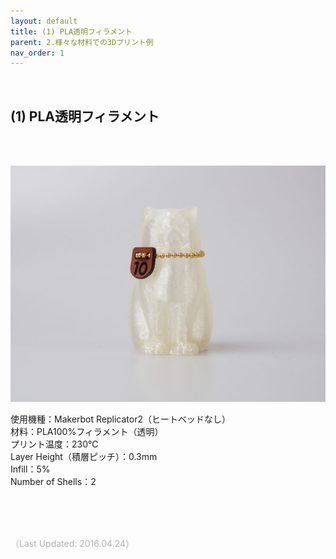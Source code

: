 ```yaml
---
layout: default
title: (1) PLA透明フィラメント
parent: 2.様々な材料での3Dプリント例
nav_order: 1
---
```


<br>

## (1) PLA透明フィラメント
<br><br>

<p><img src="assets/03/10.jpg"/>

使用機種：Makerbot Replicator2（ヒートベッドなし）<br>
材料：PLA100%フィラメント（透明）<br>
プリント温度：230℃<br>
Layer Height（積層ピッチ）：0.3mm<br>
Infill：5%<br>
Number of Shells：2<br>


<br><br><br>

<span style="color: #B2B2B2">
（Last Updated: 2016.04.24）
</span>
